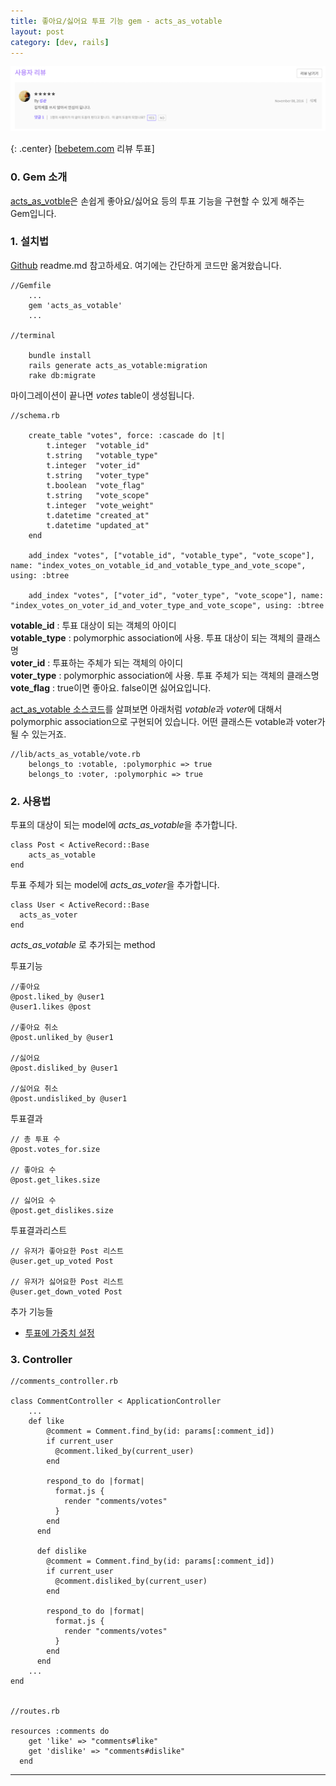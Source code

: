 ```yaml
---
title: 좋아요/싫어요 투표 기능 gem - acts_as_votable
layout: post
category: [dev, rails]
--- 
```



![bebetem.com 리뷰 투표](/public/voting.png)

{: .center}
[[bebetem.com][6] 리뷰 투표]


### 0. Gem 소개

[acts_as_votble][1]은 손쉽게 좋아요/싫어요 등의 투표 기능을 구현할 수 있게 해주는 Gem입니다.



### 1. 설치법

[Github][1] readme.md 참고하세요.
여기에는 간단하게 코드만 옮겨왔습니다.



    //Gemfile
        ...
        gem 'acts_as_votable'
        ...

    //terminal

        bundle install
        rails generate acts_as_votable:migration
        rake db:migrate


마이그레이션이 끝나면 *votes* table이 생성됩니다.


    //schema.rb

        create_table "votes", force: :cascade do |t|
            t.integer  "votable_id"
            t.string   "votable_type"
            t.integer  "voter_id"
            t.string   "voter_type"
            t.boolean  "vote_flag"
            t.string   "vote_scope"
            t.integer  "vote_weight"
            t.datetime "created_at"
            t.datetime "updated_at"
        end
    
        add_index "votes", ["votable_id", "votable_type", "vote_scope"], name: "index_votes_on_votable_id_and_votable_type_and_vote_scope", using: :btree

        add_index "votes", ["voter_id", "voter_type", "vote_scope"], name: "index_votes_on_voter_id_and_voter_type_and_vote_scope", using: :btree

**votable_id**    : 투표 대상이 되는 객체의 아이디 <br>
**votable_type**  : polymorphic association에 사용. 투표 대상이 되는 객체의 클래스명 <br>
**voter_id**      : 투표하는 주체가 되는 객체의 아이디 <br>
**voter_type**    : polymorphic association에 사용. 투표 주체가 되는 객체의 클래스명 <br>
**vote_flag**     : true이면 좋아요. false이면 싫어요입니다. <br>

[act_as_votable 소스코드][3]를 살펴보면 아래처럼 *votable*과 *voter*에 대해서 polymorphic association으로 구현되어 있습니다. 어떤 클래스든 votable과 voter가 될 수 있는거죠.
    
    //lib/acts_as_votable/vote.rb
        belongs_to :votable, :polymorphic => true
        belongs_to :voter, :polymorphic => true



### 2. 사용법
  

투표의 대상이 되는 model에 *acts_as_votable*을 추가합니다.

    class Post < ActiveRecord::Base
        acts_as_votable
    end

투표 주체가 되는 model에 *acts_as_voter*을 추가합니다.

    class User < ActiveRecord::Base
      acts_as_voter
    end



*acts_as_votable* 로 추가되는 method

투표기능

    //좋아요
    @post.liked_by @user1
    @user1.likes @post

    //좋아요 취소
    @post.unliked_by @user1

    //싫어요
    @post.disliked_by @user1

    //싫어요 취소
    @post.undisliked_by @user1    

투표결과

    // 총 투표 수
    @post.votes_for.size

    // 좋아요 수
    @post.get_likes.size

    // 싫어요 수
    @post.get_dislikes.size

투표결과리스트

    // 유저가 좋아요한 Post 리스트
    @user.get_up_voted Post

    // 유저가 싫어요한 Post 리스트
    @user.get_down_voted Post


추가 기능들 <br>
- [투표에 가중치 설정][2]


### 3. Controller

    //comments_controller.rb
    
    class CommentController < ApplicationController  
        ...
        def like
            @comment = Comment.find_by(id: params[:comment_id])
            if current_user
              @comment.liked_by(current_user)
            end
        
            respond_to do |format|
              format.js {
                render "comments/votes"
              }
            end
          end
        
          def dislike
            @comment = Comment.find_by(id: params[:comment_id])
            if current_user
              @comment.disliked_by(current_user)
            end
        
            respond_to do |format|
              format.js {
                render "comments/votes"
              }
            end
          end
        ...
    end


    //routes.rb
    
    resources :comments do
        get 'like' => "comments#like"
        get 'dislike' => "comments#dislike"
      end


---

[1]: https://github.com/ryanto/acts_as_votable
[2]: https://github.com/ryanto/acts_as_votable#adding-weights-to-your-votes
[3]: https://github.com/ryanto/acts_as_votable/blob/master/lib/acts_as_votable/vote.rb
[6]: http://bebetem.com
